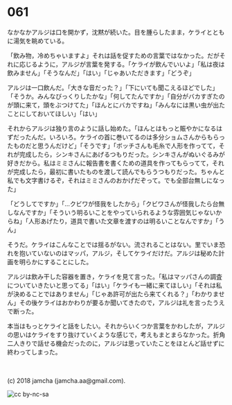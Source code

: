 # 061

なかなかアルジは口を開かず，沈黙が続いた。目を腫らしたまま，ケライとともに湯気を眺めている。  

「飲み物，冷めちゃいますよ」それは話を促すための言葉ではなかった。だがそれに応じるように，アルジが言葉を発する。「ケライが飲んでいいよ」「私は夜は飲みません」「そうなんだ」「はい」「じゃあいただきます」「どうぞ」  

アルジは一口飲んだ。「大きな音だった？」「下にいても聞こえるほどでした」「そうか。みんなびっくりしたかな」「何してたんですか」「自分がバカすぎたのが頭に来て，頭をぶつけてた」「ほんとにバカですね」「みんなには黒い虫が出たことにしておいてほしい」「はい」  

それからアルジは独り言のように話し始めた。「ほんとはもっと賑やかになるはずだったんだ。いろいろ。ケライの首に巻いてるのは多分ショムさんからもらったものだと思うんだけど」「そうです」「ボッチさんも毛糸で人形を作ってて，それが完成したら，シンキさんにあげるつもりだった。シンキさんがぬいぐるみが好きだから。私はミミさんに報告書を書くための道具を作ってもらってて，それが完成したら，最初に書いたものを渡して読んでもらうつもりだった。ちゃんと私でも文字書けるぞ，それはミミさんのおかげだぞって。でも全部台無しになった」  

「どうしてですか」「…クビワが怪我をしたから」「クビワさんが怪我したら台無しなんですか」「そういう明るいことをやっていられるような雰囲気じゃないからね」「人形あげたり，道具で書いた文章を渡すのは明るいことなんですか」「うん」  

そうだ。ケライはこんなことでは揺るがない。流されることはない。里でいま恐れを抱いていないのはマッパ，アルジ，そしてケライだけだ。アルジは秘めた計画を明らかにすることにした。  

アルジは飲み干した容器を置き，ケライを見て言った。「私はマッパさんの調査についていきたいと思ってる」「はい」「ケライも一緒に来てほしい」「それは私が決めることではありません」「じゃあ許可が出たら来てくれる？」「わかりません」その後ケライはおかわりが要るか聞いてきたので，アルジは礼を言ったうえで断った。  

本当はもっとケライと話をしたい。それからいくつか言葉をかわしたが，アルジの思いはケライをすり抜けていくような感じで，考えもまとまらなかった。折角二人きりで話せる機会だったのに，アルジは思っていたことをほとんど話せずに終わってしまった。  

<br>  
<br>  
(c) 2018 jamcha (jamcha.aa@gmail.com).  

![cc by-nc-sa](https://i.creativecommons.org/l/by-nc-sa/4.0/88x31.png)
